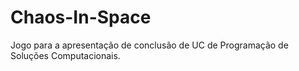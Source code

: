 # Chaos-In-Space
Jogo para a apresentação de conclusão de UC de Programação de Soluções Computacionais.
